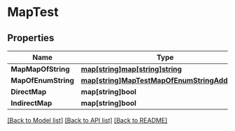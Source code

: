 # MapTest

## Properties

Name | Type | Description | Notes
------------ | ------------- | ------------- | -------------
**MapMapOfString** | [**map[string]map[string]string**](map.md) |  | [optional] 
**MapOfEnumString** | [**map[string]MapTestMapOfEnumStringAddlProps**](MapTestMapOfEnumStringAddlProps.md) |  | [optional] 
**DirectMap** | **map[string]bool** |  | [optional] 
**IndirectMap** | **map[string]bool** |  | [optional] 

[[Back to Model list]](../README.md#documentation-for-models) [[Back to API list]](../README.md#documentation-for-api-endpoints) [[Back to README]](../README.md)


